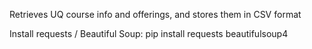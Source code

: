 Retrieves UQ course info and offerings, and stores them in CSV format

Install requests / Beautiful Soup:
pip install requests beautifulsoup4
